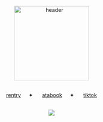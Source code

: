 <p align="center">
<img width="200" src="https://files.catbox.moe/l911po.png" alt="header">
</p><p align="center">
  <b></b><br>
  <a href="https://rentry.co/bloominghydragea">rentry</a>⠀⠀✦⠀⠀
  <a href="https://dancingfactory.atabook.org/">atabook</a>⠀⠀✦⠀⠀
  <a href="https://www.tiktok.com/@dynqmite_factory">tiktok</a>
  <br><br>
<div align="center">
 
 ![](https://komarev.com/ghpvc/?username=military-fashioned&color=ff69b4&&label=^q^)

